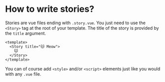 # How to write stories?

Stories are vue files ending with `.story.vue`. You just need to use the `<Story>` tag at the root of your template. The title of the story is provided by the `title` argument.

```vue
<template>
  <Story title="🐱 Meow">
    🐱
  </Story>
</template>
```

You can of course add `<style>` and/or `<script>` elements just like you would with any `.vue` file.
